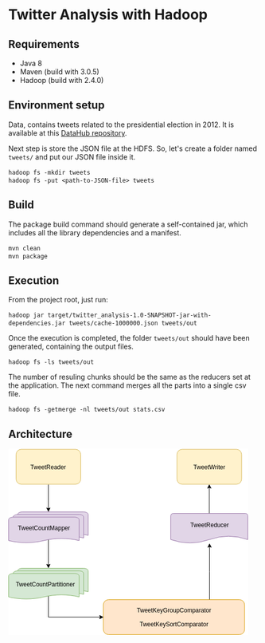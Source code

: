 # Twitter Analysis with Hadoop

## Requirements

- Java 8
- Maven (build with 3.0.5)
- Hadoop (build with 2.4.0)

## Environment setup

Data, contains tweets related to the presidential election in 2012. It is available at this [DataHub repository](https://datahub.io/jgoodman8/twitter-2012-presidential-election/v/1).

Next step is store the JSON file at the HDFS. So, let's create a folder named `tweets/` and put our JSON file inside it.

```{bash}
hadoop fs -mkdir tweets
hadoop fs -put <path-to-JSON-file> tweets
```

## Build

The package build command should generate a self-contained jar, which includes all the library dependencies and a manifest.

```{bash}
mvn clean
mvn package
```

## Execution

From the project root, just run:

```{bash}
hadoop jar target/twitter_analysis-1.0-SNAPSHOT-jar-with-dependencies.jar tweets/cache-1000000.json tweets/out
```

Once the execution is completed, the folder `tweets/out` should have been generated, containing the output files.

```{bash}
hadoop fs -ls tweets/out
```

The number of resuling chunks should be the same as the reducers set at the application. The next command merges all the parts into a single csv file.

```{bash}
hadoop fs -getmerge -nl tweets/out stats.csv
```

## Architecture

![alt text](assets/HadoopArchitecture.png)

